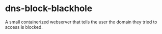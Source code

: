 # dns-block-blackhole
A small containerized webserver that tells the user the domain they tried to access is blocked.
